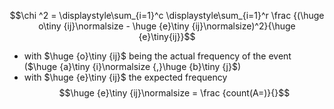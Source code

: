 $$\chi ^2 = \displaystyle\sum_{i=1}^c \displaystyle\sum_{i=1}^r \frac {(\huge o\tiny {ij}\normalsize - \huge {e}\tiny {ij}\normalsize)^2}{\huge {e}\tiny{ij}}$$
- with $\huge {o}\tiny {ij}$ being the actual frequency of the event ($\huge {a}\tiny {i}\normalsize {,}\huge {b}\tiny {j}$)
- with $\huge {e}\tiny {ij}$ the expected frequency
$$\huge {e}\tiny {ij}\normalsize = \frac {count(A=)}{}$$